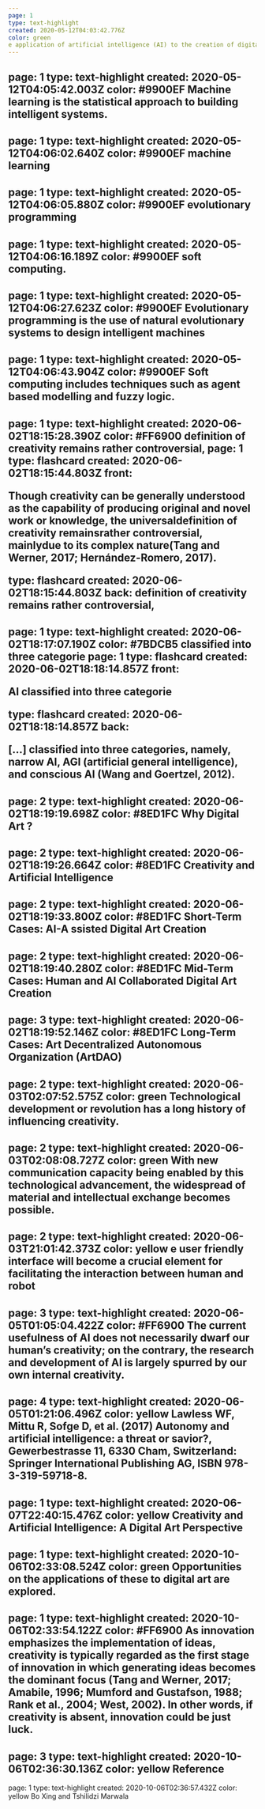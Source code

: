 ```yaml
---
page: 1
type: text-highlight
created: 2020-05-12T04:03:42.776Z
color: green
e application of artificial intelligence (AI) to the creation of digital art. 
---
```

page: 1
type: text-highlight
created: 2020-05-12T04:05:42.003Z
color: #9900EF
Machine  learning  is  the  statistical  approach  to  building  intelligent  systems.
---
page: 1
type: text-highlight
created: 2020-05-12T04:06:02.640Z
color: #9900EF
machine  learning
---
page: 1
type: text-highlight
created: 2020-05-12T04:06:05.880Z
color: #9900EF
evolutionary  programming 
---
page: 1
type: text-highlight
created: 2020-05-12T04:06:16.189Z
color: #9900EF
soft
computing.
---
page: 1
type: text-highlight
created: 2020-05-12T04:06:27.623Z
color: #9900EF
Evolutionary  programming  is  the  use  of  natural  evolutionary  systems  to  design  intelligent 
machines
---
page: 1
type: text-highlight
created: 2020-05-12T04:06:43.904Z
color: #9900EF
Soft  computing  includes  techniques  such  as  agent  based 
modelling and fuzzy logic.
---
page: 1
type: text-highlight
created: 2020-06-02T18:15:28.390Z
color: #FF6900
definition of creativity remains rather controversial,
page: 1
type: flashcard
created: 2020-06-02T18:15:44.803Z
front: <p>Though creativity can be generally understood as the capability of producing original and novel work or knowledge, the universaldefinition of creativity remainsrather controversial, mainlydue to its complex nature(Tang and Werner, 2017; Hernández-Romero, 2017).<br></p>
type: flashcard
created: 2020-06-02T18:15:44.803Z
back: definition of creativity remains rather controversial,
---
page: 1
type: text-highlight
created: 2020-06-02T18:17:07.190Z
color: #7BDCB5
classified  into  three  categorie
page: 1
type: flashcard
created: 2020-06-02T18:18:14.857Z
front: <p><b>AI&nbsp;</b>classified  into  <b>three </b> <b>categorie</b></p>
type: flashcard
created: 2020-06-02T18:18:14.857Z
back: <p>[...] classified  into  three  categories,  namely,  <b>narrow  AI</b>,  AGI  (<b>artificial  general intelligence</b>), and<b> conscious AI&nbsp;</b>(Wang and Goertzel, 2012).&nbsp;<br></p>
---
page: 2
type: text-highlight
created: 2020-06-02T18:19:19.698Z
color: #8ED1FC
Why Digital Art ?
---
page: 2
type: text-highlight
created: 2020-06-02T18:19:26.664Z
color: #8ED1FC
Creativity and Artificial Intelligence
---
page: 2
type: text-highlight
created: 2020-06-02T18:19:33.800Z
color: #8ED1FC
Short-Term Cases: AI-A ssisted Digital Art Creation
---
page: 2
type: text-highlight
created: 2020-06-02T18:19:40.280Z
color: #8ED1FC
Mid-Term Cases: Human and AI Collaborated Digital Art Creation
---
page: 3
type: text-highlight
created: 2020-06-02T18:19:52.146Z
color: #8ED1FC
Long-Term Cases: Art Decentralized Autonomous  Organization (ArtDAO)
---
page: 2
type: text-highlight
created: 2020-06-03T02:07:52.575Z
color: green
Technological  development  or  revolution  has  a  long  history  of  influencing  creativity.
---
page: 2
type: text-highlight
created: 2020-06-03T02:08:08.727Z
color: green
With new 
communication capacity being enabled by this technological advancement, the widespread of 
material  and  intellectual  exchange  becomes  possible.
---
page: 2
type: text-highlight
created: 2020-06-03T21:01:42.373Z
color: yellow
e user friendly interface will become a crucial element 
for  facilitating  the  interaction  between  human  and  robot
---
page: 3
type: text-highlight
created: 2020-06-05T01:05:04.422Z
color: #FF6900
The current usefulness of AI does not necessarily dwarf our 
human’s creativity; on the contrary, the research and development of AI is largely spurred by 
our  own  internal  creativity. 
---
page: 4
type: text-highlight
created: 2020-06-05T01:21:06.496Z
color: yellow
Lawless WF, Mittu R, Sofge D, et al. (2017) Autonomy and artificial intelligence: a threat or 
savior?,  Gewerbestrasse   11,   6330   Cham,   Switzerland:   Springer   International 
Publishing AG, ISBN 978-3-319-59718-8.
---
page: 1
type: text-highlight
created: 2020-06-07T22:40:15.476Z
color: yellow
Creativity and Artificial Intelligence: A  Digital Art Perspective
---
page: 1
type: text-highlight
created: 2020-10-06T02:33:08.524Z
color: green
Opportunities on the applications of these to digital art are explored.
---
page: 1
type: text-highlight
created: 2020-10-06T02:33:54.122Z
color: #FF6900
As  innovation  emphasizes  the  implementation  of  ideas, 
creativity  is  typically  regarded  as  the  first  stage  of  innovation  in  which  generating  ideas 
becomes the dominant focus (Tang and Werner, 2017; Amabile, 1996; Mumford and Gustafson, 
1988; Rank et al., 2004; West, 2002). In other words, if creativity is absent, innovation could 
be just luck. 
---
page: 3
type: text-highlight
created: 2020-10-06T02:36:30.136Z
color: yellow
Reference 
---
page: 1
type: text-highlight
created: 2020-10-06T02:36:57.432Z
color: yellow
Bo Xing and Tshilidzi Marwala

